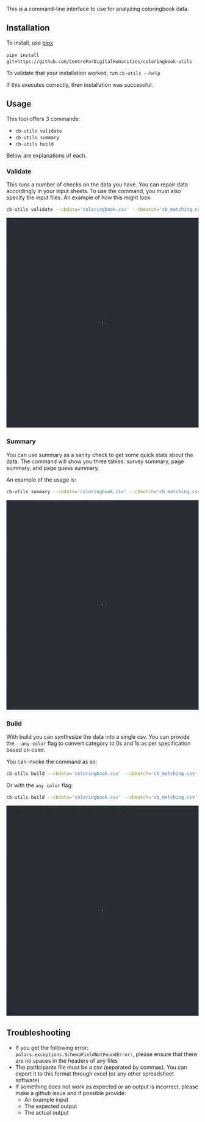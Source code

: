 This is a command-line interface to use for analyzing coloringbook data.

## Installation

To install, use [pipx]()

`pipx install git+https://github.com/CentreForDigitalHumanities/coloringbook-utils`

To validate that your installation worked, run `cb-utils --help`

If this executes correctly, then installation was successful.


## Usage

This tool offers 3 commands:

- `cb-utils validate`
- `cb-utils summary`
- `cb-utils build`

Below are explanations of each.

### Validate

This runs a number of checks on the data you have. 
You can repair data accordingly in your input sheets. 
To use the command, you must also specify the input files.
An example of how this might look:

```bash
cb-utils validate --cbdata='coloringbook.csv' --cbmatch='cb_matching.csv' --participants='participants.csv'
```

![validate gif](demo_gifs/validate_demo.gif)

### Summary

You can use summary as a sanity check to get some quick stats about the data.
The command will show you three tables: survey summary, page summary, and page guess summary.

An example of the usage is:

```bash
cb-utils summary --cbdata='coloringbook.csv' --cbmatch='cb_matching.csv' --participants='participants.csv'
```

![summary gif](demo_gifs/summary_demo.gif)

### Build

With build you can synthesize the data into a single csv.
You can provide the `--any-color` flag to convert category to 0s and 1s as per specification based on color. 

You can invoke the command as so:

```bash
cb-utils build --cbdata='coloringbook.csv' --cbmatch='cb_matching.csv' --participants='participants.csv' --out='output.csv'
```

Or with the `any color` flag:

```bash
cb-utils build --cbdata='coloringbook.csv' --cbmatch='cb_matching.csv' --participants='participants.csv' --out='output.csv' --any-color
```

![build gif](demo_gifs/build_demo.gif)

## Troubleshooting

- If you get the following error: `polars.exceptions.SchemaFieldNotFoundError:`, please ensure that there are no spaces in the headers of any files
- The participants file must be a csv (separated by commas). You can export it to this format through excel (or any other spreadsheet software)
- If something does not work as expected or an output is incorrect, please make a github issue and if possible provide:
  - An example input
  - The expected output
  - The actual output